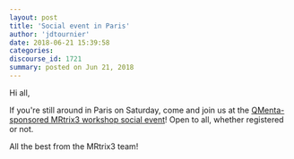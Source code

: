 ```yaml
---
layout: post
title: 'Social event in Paris'
author: 'jdtournier'
date: 2018-06-21 15:39:58
categories:
discourse_id: 1721
summary: posted on Jun 21, 2018
---
```

Hi all, 

If you're still around in Paris on Saturday, come and join us at the [QMenta-sponsored MRtrix3 workshop social event]( https://www.qmenta.com/paris/)! Open to all, whether registered or not.

All the best from the MRtrix3 team!
            